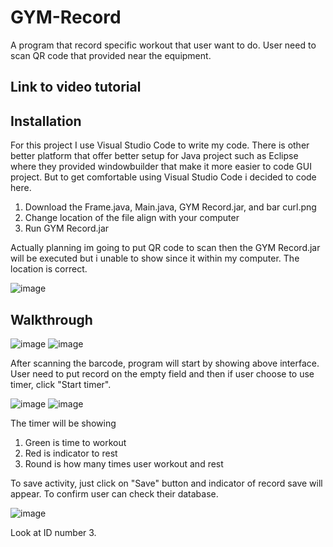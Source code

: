 # GYM-Record

A program that record specific workout that user want to do. User need to scan QR code that provided near the equipment.

## Link to video tutorial

## Installation


For this project I use Visual Studio Code to write my code. There is other better platform that offer better setup for 
Java project such as Eclipse where they provided windowbuilder that make it more easier to code GUI project. But to get 
comfortable using Visual Studio Code i decided to code here.

1.  Download the Frame.java, Main.java, GYM Record.jar, and bar curl.png
2.  Change location of the file align with your computer
3.  Run GYM Record.jar

Actually planning im going to put QR code to scan then the GYM Record.jar will be executed but i unable to show since it within my computer. The location is correct.

![image](https://user-images.githubusercontent.com/92250985/204026482-f6be2ddb-559d-412d-bb77-7df6f23a6665.png)

## Walkthrough

![image](https://user-images.githubusercontent.com/92250985/204028144-da8bced6-2c91-4472-9749-889cff2433ea.png) ![image](https://user-images.githubusercontent.com/92250985/204028272-8c3cbb4a-d635-4ff6-8460-fd0cc2947104.png) 

After scanning the barcode, program will start by showing above interface. User need to put record on the empty field and then if user choose to use timer, click "Start timer".

![image](https://user-images.githubusercontent.com/92250985/204028327-2e6aecbc-f007-4260-af53-9ebbedcb7fae.png) ![image](https://user-images.githubusercontent.com/92250985/204028478-d867aa2a-6b30-4ca7-9643-837c507fbf98.png)

The timer will be showing

1.  Green is time to workout
2.  Red is indicator to rest
3.  Round is how many times user workout and rest

To save activity, just click on "Save" button and indicator of record save will appear.
To confirm user can check their database.

![image](https://user-images.githubusercontent.com/92250985/204053706-c3eefb62-73f3-4a5d-8825-5a38aba16237.png)

Look at ID number 3.





